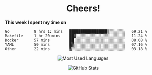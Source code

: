 <h1 align="center">Cheers!</h1>

**This week I spent my time on**
<!--START_SECTION:waka-->

```text
Go           8 hrs 12 mins   █████████████████▒░░░░░░░   69.21 %
Makefile     1 hr 20 mins    ██▓░░░░░░░░░░░░░░░░░░░░░░   11.24 %
Docker       57 mins         ██░░░░░░░░░░░░░░░░░░░░░░░   08.08 %
YAML         50 mins         █▓░░░░░░░░░░░░░░░░░░░░░░░   07.16 %
Other        22 mins         ▓░░░░░░░░░░░░░░░░░░░░░░░░   03.18 %
```

<!--END_SECTION:waka-->

<p align="center"><img src="https://github-readme-stats.vercel.app/api/top-langs/?username=thnkrn&layout=compact&hide=html&theme=tokyonight" alt="Most Used Languages" /></p>

<p align="center"><img src="https://github-readme-stats.vercel.app/api?username=thnkrn&show_icons=true&count_private=true&theme=tokyonight" alt="GitHub Stats" /></p>

<!-- <p align="center"><a href="https://wakatime.com"><img src="https://wakatime.com/share/@thnkrn/40092326-d1bd-471b-89da-9a7c63939402.png" /></p>
 -->
